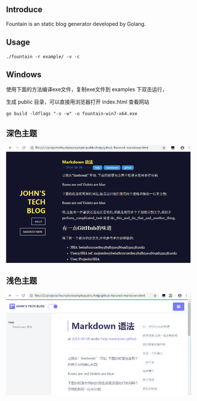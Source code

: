 ## Introduce

Fountain is an static blog generator developed by Golang.

## Usage

```
./fountain -r example/ -v -c
```

## Windows

使用下面的方法编译exe文件，复制exe文件到 examples 下双击运行，

生成 public 目录，可以直接用浏览器打开 index.html 查看网站

```
go build -ldflags "-s -w" -o fountain-win7-x64.exe
```

## 深色主题

![Dark theme](./example/themes/default/static/screen.png)

## 浅色主题

![Light theme](./example/themes/larecipe/static/screen.png)


